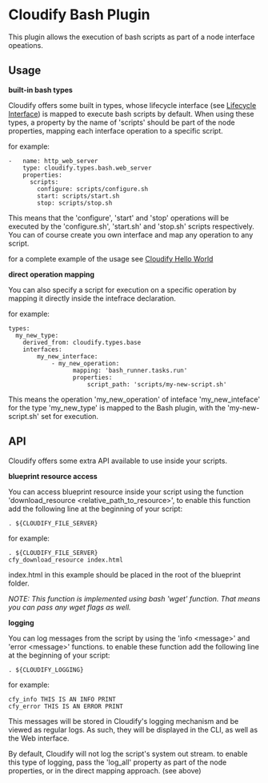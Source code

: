 # Cloudify Bash Plugin

This plugin allows the execution of bash scripts as part of a node interface opeations.

## Usage

**built-in bash types**

Cloudify offers some built in types, whose lifecycle interface (see [Lifecycle Interface](https://github.com/CloudifySource/cosmo-manager/blob/develop/orchestrator/src/main/resources/cloudify/types/types.yaml#L18)) is mapped to execute bash scripts by default. 
When using these types, a property by the name of 'scripts' should be part of the node properties, mapping each interface operation to a specific script.

for example:

    -   name: http_web_server
        type: cloudify.types.bash.web_server
        properties:
          scripts:            
            configure: scripts/configure.sh
            start: scripts/start.sh
            stop: scripts/stop.sh

This means that the 'configure', 'start' and 'stop' operations will be executed by the 'configure.sh', 'start.sh' and 'stop.sh' scripts respectively. You can of course create you own interface and map any operation to any script.

for a complete example of the usage see [Cloudify Hello World](https://github.com/CloudifySource/cloudify-hello-world/blob/feature/CFY-430-hello-world-bash/hello-world/blueprint.yaml)

**direct operation mapping**

You can also specify a script for execution on a specific operation by mapping it directly inside the intefrace declaration.

for example:

    types:
      my_new_type:
        derived_from: cloudify.types.base
        interfaces:
            my_new_interface:
                - my_new_operation:
                      mapping: 'bash_runner.tasks.run'
                      properties:
                          script_path: 'scripts/my-new-script.sh'
                          
This means the operation 'my_new_operation' of inteface 'my_new_inteface' for the type 'my_new_type' is mapped to the Bash plugin, with the 'my-new-script.sh' set for execution.

## API

Cloudify offers some extra API available to use inside your scripts.

**blueprint resource access**

You can access blueprint resource inside your script using the function 'download_resource
\<relative_path_to_resource>',
to enable this function add the following line at the beginning of your script:

    . ${CLOUDIFY_FILE_SERVER}

for example:

    . ${CLOUDIFY_FILE_SERVER}
    cfy_download_resource index.html

index.html in this example should be placed in the root of the blueprint folder.

*NOTE: This function is implemented using bash 'wget' function. That means you can pass any wget flags as well.*

**logging**

You can log messages from the script by using the 'info \<message>' and 'error \<message>' functions. to enable these
function add the following line at the beginning of your script:

    . ${CLOUDIFY_LOGGING}

for example:

    cfy_info THIS IS AN INFO PRINT
    cfy_error THIS IS AN ERROR PRINT

This messages will be stored in Cloudify's logging mechanism and be viewed as regular logs. As such,
they will be displayed in the CLI, as well as the Web interface.

By default, Cloudify will not log the script's system out stream. to enable this type of logging,
pass the 'log_all' property as part of the node properties, or in the direct mapping approach. (see above)
